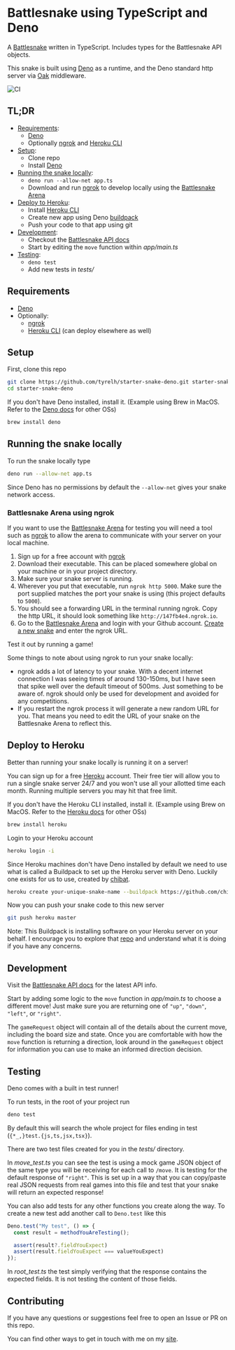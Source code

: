# Battlesnake using TypeScript and Deno
A [Battlesnake](https://play.battlesnake.com/) written in TypeScript. Includes types for the Battlesnake API objects.

This snake is built using [Deno](https://deno.land/) as a runtime, and the Deno standard http server via [Oak](https://deno.land/x/oak) middleware.

![CI](https://github.com/tyrelh/battlesnake-typescript-node/workflows/CI/badge.svg?branch=master)

## TL;DR
* [Requirements](#Requirements):
    * [Deno](https://deno.land/manual/getting_started/installation)
    * Optionally [ngrok](https://ngrok.com/) and [Heroku CLI](https://devcenter.heroku.com/articles/heroku-cli)
* [Setup](#Setup):
    * Clone repo
    * Install [Deno](https://deno.land/manual/getting_started/installation)
* [Running the snake locally](#Running-the-snake-locally):
    * `deno run --allow-net app.ts`
    * Download and run [ngrok](https://ngrok.com/) to develop locally using the [Battlesnake Arena](https://play.battlesnake.com/arena/global/)
* [Deploy to Heroku](#Deploy-to-Heroku):
    * Install [Heroku CLI](https://devcenter.heroku.com/articles/heroku-cli)
    * Create new app using Deno [buildpack](https://github.com/chibat/heroku-buildpack-deno)
    * Push your code to that app using git
* [Development](#Development):
    * Checkout the [Battlesnake API docs](https://docs.battlesnake.com/references/api)
    * Start by editing the `move` function within *app/main.ts*
* [Testing](#Testing):
    * `deno test`
    * Add new tests in *tests/*

## Requirements
* [Deno](https://deno.land/manual/getting_started/installation)
* Optionally:
    * [ngrok](https://ngrok.com/)
    * [Heroku CLI](https://devcenter.heroku.com/articles/heroku-cli) (can deploy elsewhere as well)

## Setup
First, clone this repo
```bash
git clone https://github.com/tyrelh/starter-snake-deno.git starter-snake-deno
cd starter-snake-deno
```

If you don't have Deno installed, install it. (Example using Brew in MacOS. Refer to the [Deno docs](https://deno.land/manual/getting_started/installation) for other OSs)
```bash
brew install deno
```

## Running the snake locally
To run the snake locally type
```bash
deno run --allow-net app.ts
```
Since Deno has no permissions by default the `--allow-net` gives your snake network access.

### Battlesnake Arena using ngrok

If you want to use the [Battlesnake Arena](https://play.battlesnake.com/arena/global/) for testing you will need a tool such as [ngrok](https://ngrok.com/) to allow the arena to communicate with your server on your local machine.

1. Sign up for a free account with [ngrok](https://dashboard.ngrok.com/signup)
2. Download their executable. This can be placed somewhere global on your machine or in your project directory.
3. Make sure your snake server is running.
4. Wherever you put that executable, run `ngrok http 5000`. Make sure the port supplied matches the port your snake is using (this project defaults to `5000`).
5. You should see a forwarding URL in the terminal running ngrok. Copy the http URL, it should look something like `http://147fb4e4.ngrok.io`.
6. Go to the [Battlesnake Arena](https://play.battlesnake.com/arena/global/) and login with your Github account. [Create a new snake](https://play.battlesnake.com/account/snakes/create/) and enter the ngrok URL.

Test it out by running a game!

Some things to note about using ngrok to run your snake locally:
* ngrok adds a lot of latency to your snake. With a decent internet connection I was seeing times of around 130-150ms, but I have seen that spike well over the default timeout of 500ms. Just something to be aware of. ngrok should only be used for development and avoided for any competitions.
* If you restart the ngrok process it will generate a new random URL for you. That means you need to edit the URL of your snake on the Battlesnake Arena to reflect this.

## Deploy to Heroku
Better than running your snake locally is running it on a server!

You can sign up for a free [Heroku](https://www.heroku.com/) account. Their free tier will allow you to run a single snake server 24/7 and you won't use all your allotted time each month. Running multiple servers you may hit that free limit.

If you don't have the Heroku CLI installed, install it. (Example using Brew on MacOS. Refer to the [Heroku docs](https://devcenter.heroku.com/articles/heroku-cli) for other OSs)
```bash
brew install heroku
```

Login to your Heroku account
```bash
heroku login -i
```

Since Heroku machines don't have Deno installed by default we need to use what is called a Buildpack to set up the Heroku server with Deno. Luckily one exists for us to use, created by [chibat](https://github.com/chibat/heroku-buildpack-deno).
```bash
heroku create your-unique-snake-name --buildpack https://github.com/chibat/heroku-buildpack-deno.git
```
Now you can push your snake code to this new server
```bash
git push heroku master
```

Note: This Buildpack is installing software on your Heroku server on your behalf. I encourage you to explore that [repo](https://github.com/chibat/heroku-buildpack-deno) and understand what it is doing if you have any concerns.

## Development
Visit the [Battlesnake API docs](https://docs.battlesnake.com/references/api) for the latest API info.

Start by adding some logic to the `move` function in *app/main.ts* to choose a different move! Just make sure you are returning one of `"up"`, `"down"`, `"left"`, or `"right"`.

The `gameRequest` object will contain all of the details about the current move, including the board size and state. Once you are comfortable with how the `move` function is returning a direction, look around in the `gameRequest` object for information you can use to make an informed direction decision.

## Testing
Deno comes with a built in test runner!

To run tests, in the root of your project run
```bash
deno test
```
By default this will search the whole project for files ending in test (`{*_,}test.{js,ts,jsx,tsx}`).

There are two test files created for you in the *tests/* directory.

In *move_test.ts* you can see the test is using a mock game JSON object of the same type you will be receiving for each call to `/move`. It is testing for the default response of `"right"`. This is set up in a way that you can copy/paste real JSON requests from real games into this file and test that your snake will return an expected response!

You can also add tests for any other functions you create along the way. To create a new test add another call to `Deno.test` like this
```typescript
Deno.test("My test", () => {
  const result = methodYouAreTesting();

  assert(result?.fieldYouExpect)
  assert(result.fieldYouExpect === valueYouExpect)
});
```

In *root_test.ts* the test simply verifying that the response contains the expected fields. It is not testing the content of those fields.

## Contributing
If you have any questions or suggestions feel free to open an Issue or PR on this repo.

You can find other ways to get in touch with me on my [site](https://tyrelh.github.io).